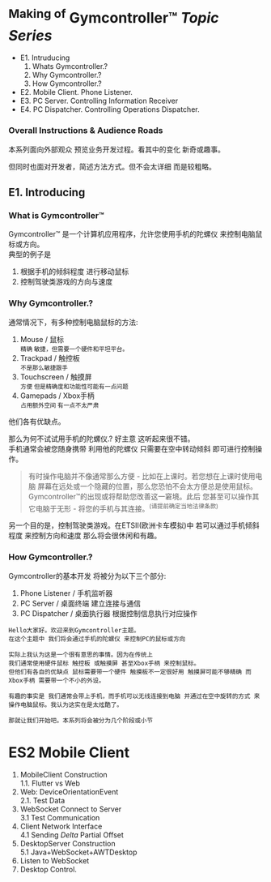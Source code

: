 
# <sup>Making of</sup> Gymcontroller™ *Topic Series*

- E1. Intruducing
   1. Whats Gymcontroller.?
   2. Why Gymcontroller.?
   3. How Gymcontroller.?
- E2. Mobile Client. Phone Listener.
- E3. PC Server. Controlling Information Receiver
- E4. PC Dispatcher. Controlling Operations Dispatcher.

### Overall Instructions & Audience Roads

本系列面向外部观众 预览业务开发过程。看其中的变化 新奇或趣事。

但同时也面对开发者，简述方法方式。但不会太详细 而是较粗略。



## E1. Introducing

### What is Gymcontroller™

Gymcontroller™ 是一个计算机应用程序，允许您使用手机的陀螺仪 来控制电脑鼠标或方向。  
典型的例子是 
1. 根据手机的倾斜程度 进行移动鼠标 
2. 控制驾驶类游戏的方向与速度

### Why Gymcontroller.?

通常情况下，有多种控制电脑鼠标的方法:  
1. Mouse / 鼠标  
   <small>精确 敏捷，但需要一个硬件和平坦平台。</small>
2. Trackpad / 触控板  
   <small>不是那么敏捷跟手</small>
3. Touchscreen / 触摸屏  
   <small>方便 但是精确度和功能性可能有一点问题</small>
4. Gamepads / Xbox手柄  
   <small>占用额外空间 有一点不太严肃</small>

他们各有优缺点。

那么为何不试试用手机的陀螺仪.? 好主意 这听起来很不错。  
手机通常会被您随身携带 利用他的陀螺仪 只需要在空中转动倾斜 即可进行控制操作。

> 有时操作电脑并不像通常那么方便 - 比如在上课时。若您想在上课时使用电脑 屏幕在远处或一个隐藏的位置，那么您恐怕不会太方便总是使用鼠标。Gymcontroller™的出现或将帮助您改善这一窘境。此后 您甚至可以操作其它电脑于无形 - 将您的手机与其连接。<sup>(请提前确定当地法律条款)</sup>

另一个目的是，控制驾驶类游戏。在ETSII(欧洲卡车模拟)中 若可以通过手机倾斜程度 来控制方向和速度 那么将会很休闲和有趣。

### How Gymcontroller.?

Gymcontroller的基本开发 将被分为以下三个部分:

1. Phone Listener / 手机监听器
2. PC Server / 桌面终端 建立连接与通信
3. PC Dispatcher / 桌面执行器 根据控制信息执行对应操作


```
Hello大家好。欢迎来到Gymcontroller主题。  
在这个主题中 我们将会通过手机的陀螺仪 来控制PC的鼠标或方向

实际上我认为这是一个很有意思的事情。因为在传统上 
我们通常使用硬件鼠标 触控板 或触摸屏 甚至Xbox手柄 来控制鼠标。
但他们有各自的优缺点 鼠标需要带一个硬件 触摸板不一定很好用 触摸屏可能不够精确 而Xbox手柄 需要带一个不小的外设。

有趣的事实是 我们通常会带上手机，而手机可以无线连接到电脑 并通过在空中旋转的方式 来操作电脑鼠标。我认为这实在是太炫酷了。

那就让我们开始吧。本系列将会被分为几个阶段或小节 

```



# ES2 Mobile Client

1. MobileClient Construction  
1.1. Flutter vs Web
2. Web: DeviceOrientationEvent  
2.1. Test Data
3. WebSocket Connect to Server  
3.1 Test Communication
4. Client Network Interface  
4.1 Sending *Delta* Partial Offset
5. DesktopServer Construction  
5.1 Java+WebSocket+AWTDesktop
6. Listen to WebSocket
7. Desktop Control.
